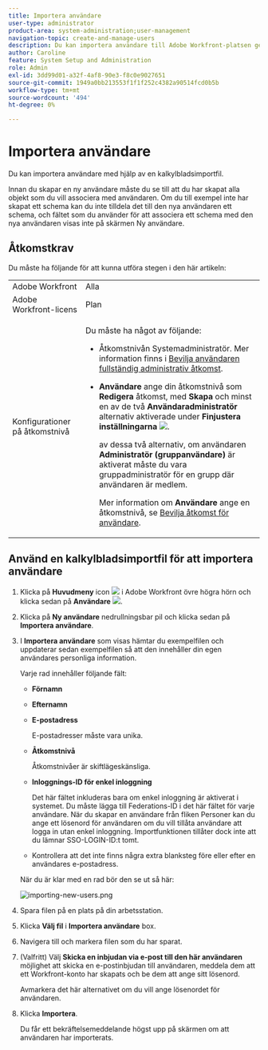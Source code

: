 ```yaml
---
title: Importera användare
user-type: administrator
product-area: system-administration;user-management
navigation-topic: create-and-manage-users
description: Du kan importera användare till Adobe Workfront-platsen genom att synkronisera användare från en nätverkskatalogtjänst (till exempel Active Directory eller en annan LDAP-katalog) eller importera användare med hjälp av en kalkylbladsimportfil.
author: Caroline
feature: System Setup and Administration
role: Admin
exl-id: 3dd99d01-a32f-4af8-90e3-f8c0e9027651
source-git-commit: 1949a0bb213553f1f1f252c4382a90514fcd0b5b
workflow-type: tm+mt
source-wordcount: '494'
ht-degree: 0%

---
```


# Importera användare

<!--

>[!IMPORTANT]
>
>The procedure described on this page applies only to organizations that have not yet been onboarded to the Admin Console. If your organization has been onboarded to the Adobe Admin Console, you must perform this action through the Adobe Admin Console.
>
>For instructions on editing a user's profile in the Adobe Admin Console, see the section "Add users" in the article [Bulk Upload Users](https://helpx.adobe.com/enterprise/using/bulk-upload-users.html) or contact your Adobe Admin Console Administrator.
>
>For a list of procedures that differ based on whether your organization has been onboarded to the Adobe Admin Console, see [Platform-based administration differences (Adobe Workfront/Adobe Business Platform)](../../../administration-and-setup/get-started-wf-administration/actions-in-admin-console.md).

-->

Du kan importera användare med hjälp av en kalkylbladsimportfil.

Innan du skapar en ny användare måste du se till att du har skapat alla objekt som du vill associera med användaren. Om du till exempel inte har skapat ett schema kan du inte tilldela det till den nya användaren ett schema, och fältet som du använder för att associera ett schema med den nya användaren visas inte på skärmen Ny användare.

## Åtkomstkrav

Du måste ha följande för att kunna utföra stegen i den här artikeln:

<table style="table-layout:auto"> 
 <col> 
 <col> 
 <tbody> 
  <tr> 
   <td role="rowheader">Adobe Workfront</td> 
   <td>Alla</td> 
  </tr> 
  <tr> 
   <td role="rowheader">Adobe Workfront-licens</td> 
   <td>Plan</td> 
  </tr> 
  <tr> 
   <td role="rowheader">Konfigurationer på åtkomstnivå</td> 
   <td> <p>Du måste ha något av följande:</p> 
    <ul> 
     <li> <p>Åtkomstnivån Systemadministratör. Mer information finns i <a href="../../../administration-and-setup/add-users/configure-and-grant-access/grant-a-user-full-administrative-access.md" class="MCXref xref">Bevilja användaren fullständig administrativ åtkomst</a>. </p> </li> 
     <li> <p><b>Användare</b> ange din åtkomstnivå som <b>Redigera</b> åtkomst, med <b>Skapa</b> och minst en av de två <b>Användaradministratör</b> alternativ aktiverade under <b>Finjustera inställningarna</b> <img src="assets/gear-icon-in-access-levels.png">. </p> <p>av dessa två alternativ, om användaren <b>Administratör (gruppanvändare)</b> är aktiverat måste du vara gruppadministratör för en grupp där användaren är medlem.</p> <p>Mer information om <b>Användare</b> ange en åtkomstnivå, se <a href="../../../administration-and-setup/add-users/configure-and-grant-access/grant-access-other-users.md" class="MCXref xref">Bevilja åtkomst för användare</a>.</p> </li> 
    </ul> </td> 
  </tr> 
 </tbody> 
</table>

## Använd en kalkylbladsimportfil för att importera användare

1. Klicka på **Huvudmeny** icon ![](assets/main-menu-icon.png) i Adobe Workfront övre högra hörn och klicka sedan på **Användare** ![](assets/users-icon-in-main-menu.png).

1. Klicka på **Ny användare** nedrullningsbar pil och klicka sedan på **Importera användare**.

1. I **Importera användare** som visas hämtar du exempelfilen och uppdaterar sedan exempelfilen så att den innehåller din egen användares personliga information.

   Varje rad innehåller följande fält:

   * **Förnamn**
   * **Efternamn**
   * **E-postadress**

     E-postadresser måste vara unika.

   * **Åtkomstnivå**

     Åtkomstnivåer är skiftlägeskänsliga.

   * **Inloggnings-ID för enkel inloggning**

     Det här fältet inkluderas bara om enkel inloggning är aktiverat i systemet. Du måste lägga till Federations-ID i det här fältet för varje användare. När du skapar en användare från fliken Personer kan du ange ett lösenord för användaren om du vill tillåta användare att logga in utan enkel inloggning. Importfunktionen tillåter dock inte att du lämnar SSO-LOGIN-ID:t tomt.

   * Kontrollera att det inte finns några extra blanksteg före eller efter en användares e-postadress.

   När du är klar med en rad bör den se ut så här:

   ![importing-new-users.png](assets/importing-new-users.png)

1. Spara filen på en plats på din arbetsstation.
1. Klicka **Välj fil** i **Importera användare** box.

1. Navigera till och markera filen som du har sparat.
1. (Valfritt) Välj **Skicka en inbjudan via e-post till den här användaren** möjlighet att skicka en e-postinbjudan till användaren, meddela dem att ett Workfront-konto har skapats och be dem att ange sitt lösenord.

   Avmarkera det här alternativet om du vill ange lösenordet för användaren.

1. Klicka **Importera**.

   Du får ett bekräftelsemeddelande högst upp på skärmen om att användaren har importerats.
